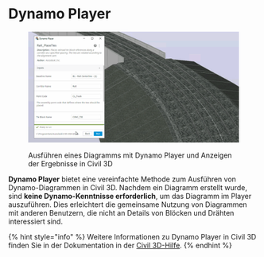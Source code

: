# Dynamo Player

<figure><img src="../.gitbook/assets/Rail_PlaceTies_Player (1).gif" alt=""><figcaption><p>Ausführen eines Diagramms mit Dynamo Player und Anzeigen der Ergebnisse in Civil 3D</p></figcaption></figure>

**Dynamo Player** bietet eine vereinfachte Methode zum Ausführen von Dynamo-Diagrammen in Civil 3D. Nachdem ein Diagramm erstellt wurde, sind **keine Dynamo-Kenntnisse erforderlich**, um das Diagramm im Player auszuführen. Dies erleichtert die gemeinsame Nutzung von Diagrammen mit anderen Benutzern, die nicht an Details von Blöcken und Drähten interessiert sind.

{% hint style="info" %}
Weitere Informationen zu Dynamo Player in Civil 3D finden Sie in der Dokumentation in der [Civil 3D-Hilfe](https://help.autodesk.com/view/CIV3D/2025/DEU/?guid=dynamo_player).
{% endhint %}

